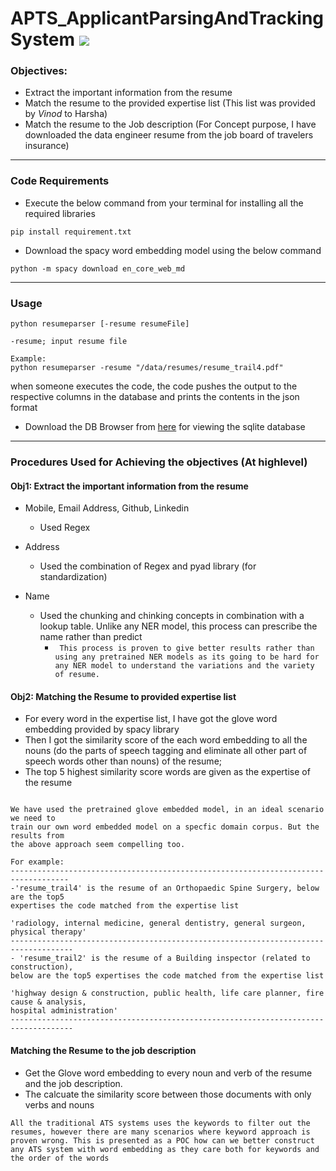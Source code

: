 # APTS_ApplicantParsingAndTrackingSystem ![](https://img.shields.io/badge/Harsha-Karpurapu-brightgreen.svg?colorB=ff0000)

### Objectives: 
- Extract the important information from the resume
- Match the resume to the provided expertise list (This list was provided by *Vinod* to Harsha)
- Match the resume to the Job description (For Concept purpose, I have downloaded the data engineer resume from the job board of travelers insurance)

---

### Code Requirements
- Execute the below command from your terminal for installing all the required libraries

```
pip install requirement.txt
```
- Download the spacy word embedding model using the below command

```
python -m spacy download en_core_web_md
```

---

### Usage

```
python resumeparser [-resume resumeFile]

-resume; input resume file

Example: 
python resumeparser -resume "/data/resumes/resume_trail4.pdf"
```

when someone executes the code, the code pushes the output to the respective columns in the database and prints the contents in the json format

- Download the DB Browser from [here](https://sqlitebrowser.org/dl/) for viewing the sqlite database

---

### Procedures Used for Achieving the objectives (At highlevel)

#### Obj1: Extract the important information from the resume
- Mobile, Email Address, Github, Linkedin
  - Used Regex

- Address
  - Used the combination of Regex and pyad library (for standardization)

- Name
  - Used the chunking and chinking concepts in combination with a lookup table. Unlike any NER model, this process can prescribe the name rather than predict
    - ``` This process is proven to give better results rather than using any pretrained NER models as its going to be hard for any NER model to understand the variations and the variety of resume.``` 

#### Obj2: Matching the Resume to provided expertise list

- For every word in the expertise list, I have got the glove word embedding provided by spacy library
- Then I got the similarity score of the each word embedding to all the nouns (do the parts of speech tagging and eliminate all other part of speech words  other than nouns) of the resume;
- The top 5 highest similarity score words are given as the expertise of the resume

```

We have used the pretrained glove embedded model, in an ideal scenario we need to 
train our own word embedded model on a specfic domain corpus. But the results from 
the above approach seem compelling too. 

For example: 
-----------------------------------------------------------------------------------
-'resume_trail4' is the resume of an Orthopaedic Spine Surgery, below are the top5 
expertises the code matched from the expertise list

'radiology, internal medicine, general dentistry, general surgeon, physical therapy'
------------------------------------------------------------------------------------
- 'resume_trail2' is the resume of a Building inspector (related to construction), 
below are the top5 expertises the code matched from the expertise list

'highway design & construction, public health, life care planner, fire cause & analysis, 
hospital administration'
------------------------------------------------------------------------------------
```

#### Matching the Resume to the job description

- Get the Glove word embedding to every noun and verb of the resume and the job description. 
- The calcuate the similarity score between those documents with only verbs and nouns

```
All the traditional ATS systems uses the keywords to filter out the resumes, however there are many scenarios where keyword approach is proven wrong. This is presented as a POC how can we better construct any ATS system with word embedding as they care both for keywords and the order of the words


```


